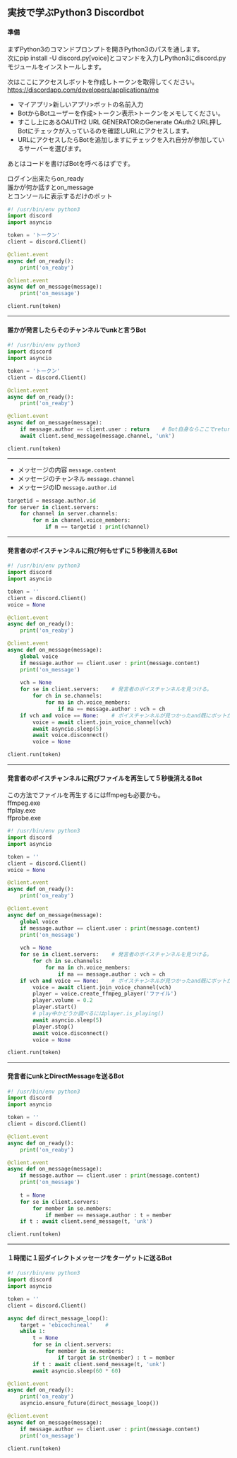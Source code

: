 ## 実技で学ぶPython3 Discordbot

#### 準備
まずPython3のコマンドプロンプトを開きPython3のパスを通します。  
次にpip install -U discord.py[voice]とコマンドを入力しPython3にdiscord.pyモジュールをインストールします。  

次はここにアクセスしボットを作成しトークンを取得してください。  
https://discordapp.com/developers/applications/me  

- マイアプリ>新しいアプリ>ボットの名前入力  
- BotからBotユーザーを作成>トークン表示>トークンをメモしてください。  
- すこし上にあるOAUTH2 URL GENERATORのGenerate OAuth2 URL押しBotにチェックが入っているのを確認しURLにアクセスします。
- URLにアクセスしたらBotを追加しますにチェックを入れ自分が参加しているサーバーを選びます。  

あとはコードを書けばBotを呼べるはずです。  

ログイン出来たらon_ready  
誰かが何か話すとon_message  
とコンソールに表示するだけのボット  
```py
#! /usr/bin/env python3
import discord
import asyncio

token = 'トークン'
client = discord.Client()

@client.event
async def on_ready():
    print('on_reaby')

@client.event
async def on_message(message):
    print('on_message')

client.run(token)
```
---

#### 誰かが発言したらそのチャンネルでunkと言うBot  

```py
#! /usr/bin/env python3
import discord
import asyncio

token = 'トークン'
client = discord.Client()

@client.event
async def on_ready():
    print('on_reaby')

@client.event
async def on_message(message):
    if message.author == client.user : return    # Bot自身ならここでreturn
    await client.send_message(message.channel, 'unk')

client.run(token)
```
---
- メッセージの内容 ```message.content```  
- メッセージのチャンネル ```message.channel```  
- メッセージのID ```message.author.id```  

```py
targetid = message.author.id
for server in client.servers:
    for channel in server.channels:
        for m in channel.voice_members:
            if m == targetid : print(channel)
```

---

#### 発言者のボイスチャンネルに飛び何もせずに５秒後消えるBot  
```py
#! /usr/bin/env python3
import discord
import asyncio

token = ''
client = discord.Client()
voice = None

@client.event
async def on_ready():
    print('on_reaby')

@client.event
async def on_message(message):
    global voice
    if message.author == client.user : print(message.content)
    print('on_message')
    
    vch = None
    for se in client.servers:    # 発言者のボイスチャンネルを見つける。
        for ch in se.channels:
            for ma in ch.voice_members:
                if ma == message.author : vch = ch
    if vch and voice == None:    # ボイスチャンネルが見つかったand既にボットがボイスチャンネルに入っていない
        voice = await client.join_voice_channel(vch)
        await asyncio.sleep(5)
        await voice.disconnect()
        voice = None

client.run(token)
```

---
#### 発言者のボイスチャンネルに飛びファイルを再生して５秒後消えるBot  

この方法でファイルを再生するにはffmpegも必要かも。  
ffmpeg.exe  
ffplay.exe  
ffprobe.exe  

```py
#! /usr/bin/env python3
import discord
import asyncio

token = ''
client = discord.Client()
voice = None

@client.event
async def on_ready():
    print('on_reaby')

@client.event
async def on_message(message):
    global voice
    if message.author == client.user : print(message.content)
    print('on_message')
    
    vch = None
    for se in client.servers:    # 発言者のボイスチャンネルを見つける。
        for ch in se.channels:
            for ma in ch.voice_members:
                if ma == message.author : vch = ch
    if vch and voice == None:    # ボイスチャンネルが見つかったand既にボットがボイスチャンネルに入っていない
        voice = await client.join_voice_channel(vch)
        player = voice.create_ffmpeg_player('ファイル')
        player.volume = 0.2
        player.start()
        # play中かどうか調べるにはplayer.is_playing()
        await asyncio.sleep(5)
        player.stop()
        await voice.disconnect()
        voice = None

client.run(token)
```
---
#### 発言者にunkとDirectMessageを送るBot
```py
#! /usr/bin/env python3
import discord
import asyncio

token = ''
client = discord.Client()

@client.event
async def on_ready():
    print('on_reaby')

@client.event
async def on_message(message):
    if message.author == client.user : print(message.content)
    print('on_message')
    
    t = None
    for se in client.servers:
        for member in se.members:
            if member == message.author : t = member
    if t : await client.send_message(t, 'unk')

client.run(token)
```
---
#### １時間に１回ダイレクトメッセージをターゲットに送るBot  

```py
#! /usr/bin/env python3
import discord
import asyncio

token = ''
client = discord.Client()

async def direct_message_loop():
    target = 'ebicochineal'    #
    while 1:
        t = None
        for se in client.servers:
            for member in se.members:
                if target in str(member) : t = member
        if t : await client.send_message(t, 'unk')
        await asyncio.sleep(60 * 60)

@client.event
async def on_ready():
    print('on_reaby')
    asyncio.ensure_future(direct_message_loop())

@client.event
async def on_message(message):
    if message.author == client.user : print(message.content)
    print('on_message')

client.run(token)
```













